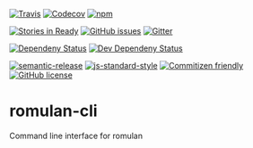 [![Travis](https://img.shields.io/travis/miniArray/romulan-cli.svg)](https://travis-ci.org/miniArray/romulan-cli)
[![Codecov](https://img.shields.io/codecov/c/github/miniArray/romulan-cli.svg)](https://codecov.io/github/miniArray/romulan-cli)
[![npm](https://img.shields.io/npm/v/humid.svg)](https://www.npmjs.com/package/humid)


[![Stories in Ready](https://badge.waffle.io/miniArray/romulan-cli.png?label=ready&title=Ready)](http://waffle.io/miniArray/romulan-cli)
[![GitHub issues](https://img.shields.io/github/issues/miniArray/romulan-cli.svg)](https://github.com/miniArray/romulan-cli/issues)
[![Gitter](https://img.shields.io/gitter/room/miniArray/romulan-cli.svg)](https://gitter.im/miniArray/romulan-cli)


[![Dependeny Status](https://img.shields.io/david/miniArray/romulan-cli.svg)](https://david-dm.org/miniArray/romulan-cli/)
[![Dev Dependeny Status](https://img.shields.io/david/dev/miniArray/romulan-cli.svg)](https://david-dm.org/miniArray/romulan-cli/#info=devDependencies)


[![semantic-release](https://img.shields.io/badge/%20%20%F0%9F%93%A6%F0%9F%9A%80-semantic--release-e10079.svg)](https://github.com/semantic-release/semantic-release)
[![js-standard-style](https://img.shields.io/badge/code%20style-standard-brightgreen.svg?style=flat)](https://github.com/feross/standard)
[![Commitizen friendly](https://img.shields.io/badge/commitizen-friendly-brightgreen.svg)](http://commitizen.github.io/cz-cli/)
[![GitHub license](https://img.shields.io/github/license/miniArray/romulan-cli.svg)](http://opensource.org/licenses/MIT)

# romulan-cli

Command line interface for romulan
